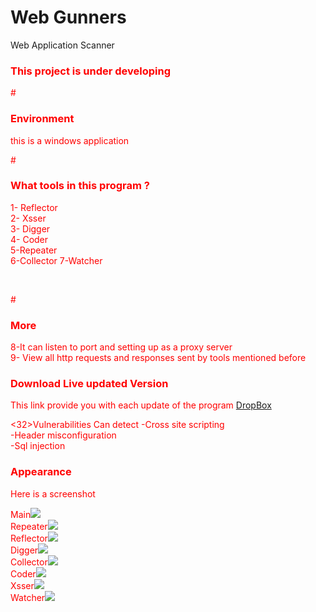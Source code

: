 # Web Gunners <br />
Web Application Scanner 

<h3><font color="red">This project is under developing</fonr></h1>
#<h3> Environment</h3>
this is a windows application<br /> 

#<h3> What tools in this  program ? </h3>
 1- Reflector </br>
 2- Xsser <br>
 3- Digger</br>
 4- Coder</br>
 5-Repeater</br>
 6-Collector
 7-Watcher
 
<br />


#<h3> More </h3>
8-It can listen to port and setting up as a proxy server</br>
9- View all http requests and responses sent by tools mentioned before

<h3>Download Live updated Version</h3>
This link provide you with each update of the program 
<a href='https://www.dropbox.com/s/dpk5j1izdxajqag/Web%20Gunners%20Beta.exe?dl=0' >
DropBox
</a>


<32>Vulnerabilities Can detect</h3>
-Cross site scripting    
-Header misconfiguration </br>
     -Sql injection
<br /> 
<h3> Appearance </h3>
Here is a screenshot
<br /> 


Main<img src='http://i.imgur.com/XiH1jQx.png' /></br>
Repeater<img src='http://i.imgur.com/snyiDkF.png' /></br> 
Reflector<img src='http://i.imgur.com/lBrZFkY.png' /></br>
Digger<img src='http://i.imgur.com/WjfiXWs.png' /></br>
Collector<img src='http://i.imgur.com/Yjsvvcg.png' /></br>
Coder<img src='http://i.imgur.com/dEsxUCC.png' /></br>
Xsser<img src='http://i.imgur.com/9EYHrew.png' /></br>
Watcher<img src='http://i.imgur.com/D3DNOtM.png' /></br>
 

<br /><br /><br /><br /><br /><br /><br /><br /><br /><br /><br /><br /><br /><br /><br />
